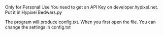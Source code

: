 Only for Personal Use
You need to get an API Key on developer.hypixel.net. Put it in Hypixel Bedwars.py

The program will produce config.txt. When you first open the file.
You can change the settings in config.txt
